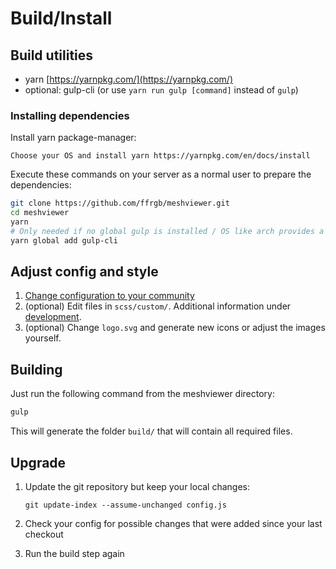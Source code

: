 # Build/Install

## Build utilities

* yarn [https://yarnpkg.com/](https://yarnpkg.com/)
* optional: gulp-cli (or use `yarn run gulp [command]` instead of `gulp`)

### Installing dependencies

Install yarn package-manager:

```
Choose your OS and install yarn https://yarnpkg.com/en/docs/install
```

Execute these commands on your server as a normal user to prepare the dependencies:

```bash
git clone https://github.com/ffrgb/meshviewer.git
cd meshviewer
yarn
# Only needed if no global gulp is installed / OS like arch provides a package
yarn global add gulp-cli
```

## Adjust config and style

1. [Change configuration to your community](/config_js.md)
2. \(optional\) Edit files in `scss/custom/`. Additional information under [development](/development.md).
3. \(optional\) Change `logo.svg` and generate new icons or adjust the images yourself.

## Building

Just run the following command from the meshviewer directory:

```bash
gulp
```

This will generate the folder `build/` that will contain all required files.

## Upgrade

1. Update the git repository but keep your local changes:

       git update-index --assume-unchanged config.js
      
2. Check your config for possible changes that were added since your last checkout
      
3. Run the build step again
